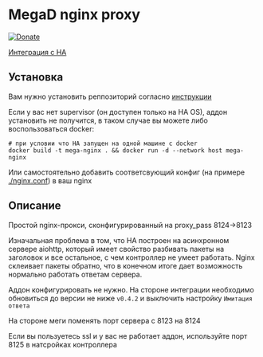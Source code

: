 # MegaD nginx proxy
[![Donate](https://img.shields.io/badge/donate-Yandex-red.svg)](https://yoomoney.ru/to/410013955329136)

[Интеграция с HA](https://github.com/andvikt/mega_hacs.git)

## Установка

Вам нужно установить реппозиторий согласно [инструкции](https://github.com/andvikt/mega_addon)

Если у вас нет supervisor (он доступен только на HA OS), аддон установить не получится, в таком случае
вы можете либо воспользоваться docker:
```shell
# при условии что HA запущен на одной машине с docker
docker build -t mega-nginx . && docker run -d --network host mega-nginx
```
Или самостоятельно добавить соответсвующий конфиг (на 
примере [./nginx.conf](https://github.com/andvikt/mega_addon/blob/master/mega-proxy/nginx.conf)) в ваш nginx

## Описание

Простой nginx-прокси, сконфигурированный на proxy_pass 8124->8123

Изначальная проблема в том, что HA построен на асинхронном сервере aiohttp, который имеет
свойство разбивать пакеты на заголовок и все остальное, с чем контроллер не умеет работать. Nginx склеивает пакеты
обратно, что в конечном итоге дает возможность нормально работать ответам сервера.

Аддон конфигурировать не нужно. На стороне интеграции необходимо обновиться до версии не ниже `v0.4.2` и выключить настройку 
`Имитация ответа`

На стороне меги поменять порт сервера c 8123 на 8124

Если вы пользуетесь ssl и у вас не работает аддон, используйте порт 8125 в натсройках контроллера
